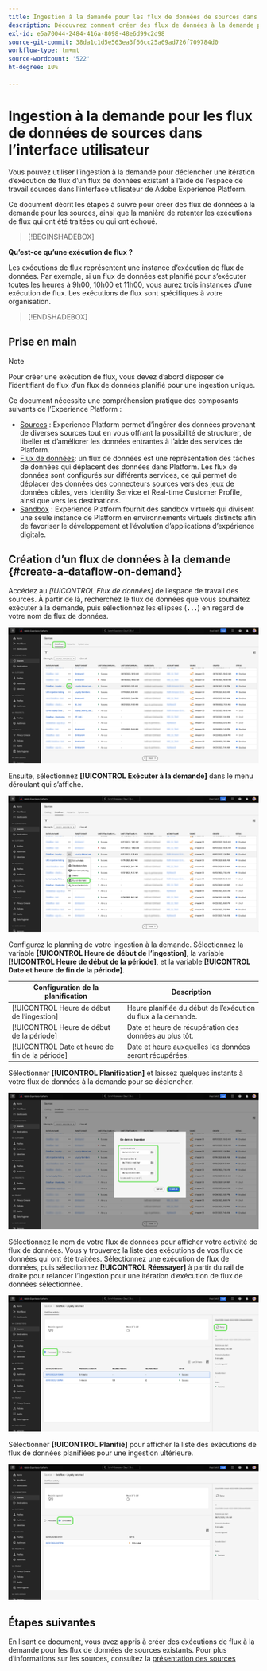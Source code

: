 ```yaml
---
title: Ingestion à la demande pour les flux de données de sources dans l’interface utilisateur
description: Découvrez comment créer des flux de données à la demande pour vos connexions source à l’aide de l’interface utilisateur Experience Platform.
exl-id: e5a70044-2484-416a-8098-48e6d99c2d98
source-git-commit: 38da1c1d5e563ea3f66cc25a69ad726f709784d0
workflow-type: tm+mt
source-wordcount: '522'
ht-degree: 10%

---
```


# Ingestion à la demande pour les flux de données de sources dans l’interface utilisateur

Vous pouvez utiliser l’ingestion à la demande pour déclencher une itération d’exécution de flux d’un flux de données existant à l’aide de l’espace de travail sources dans l’interface utilisateur de Adobe Experience Platform.

Ce document décrit les étapes à suivre pour créer des flux de données à la demande pour les sources, ainsi que la manière de retenter les exécutions de flux qui ont été traitées ou qui ont échoué.

>[!BEGINSHADEBOX]

**Qu’est-ce qu’une exécution de flux ?**

Les exécutions de flux représentent une instance d’exécution de flux de données. Par exemple, si un flux de données est planifié pour s’exécuter toutes les heures à 9h00, 10h00 et 11h00, vous aurez trois instances d’une exécution de flux. Les exécutions de flux sont spécifiques à votre organisation.

>[!ENDSHADEBOX]

## Prise en main

>[!NOTE]
>
>Pour créer une exécution de flux, vous devez d’abord disposer de l’identifiant de flux d’un flux de données planifié pour une ingestion unique.

Ce document nécessite une compréhension pratique des composants suivants de l’Experience Platform :

* [Sources](../../home.md) : Experience Platform permet d’ingérer des données provenant de diverses sources tout en vous offrant la possibilité de structurer, de libeller et d’améliorer les données entrantes à l’aide des services de Platform.
* [Flux de données](../../../dataflows/home.md): un flux de données est une représentation des tâches de données qui déplacent des données dans Platform. Les flux de données sont configurés sur différents services, ce qui permet de déplacer des données des connecteurs sources vers des jeux de données cibles, vers Identity Service et Real-time Customer Profile, ainsi que vers les destinations.
* [Sandbox](../../../sandboxes/home.md) : Experience Platform fournit des sandbox virtuels qui divisent une seule instance de Platform en environnements virtuels distincts afin de favoriser le développement et l’évolution d’applications d’expérience digitale.

## Création d’un flux de données à la demande {#create-a-dataflow-on-demand}

Accédez au *[!UICONTROL Flux de données]* de l’espace de travail des sources. À partir de là, recherchez le flux de données que vous souhaitez exécuter à la demande, puis sélectionnez les ellipses (**`...`**) en regard de votre nom de flux de données.

![Liste des flux de données dans l’espace de travail des sources.](../../images/tutorials/on-demand/select-dataflow.png)

Ensuite, sélectionnez **[!UICONTROL Exécuter à la demande]** dans le menu déroulant qui s’affiche.

![Menu déroulant avec l’option Exécuter à la demande sélectionnée.](../../images/tutorials/on-demand/run-on-demand.png)

Configurez le planning de votre ingestion à la demande. Sélectionnez la variable **[!UICONTROL Heure de début de l’ingestion]**, la variable **[!UICONTROL Heure de début de la période]**, et la variable **[!UICONTROL Date et heure de fin de la période]**.

| Configuration de la planification | Description |
| --- | --- |
| [!UICONTROL Heure de début de l’ingestion] | Heure planifiée du début de l’exécution du flux à la demande. |
| [!UICONTROL Heure de début de la période] | Date et heure de récupération des données au plus tôt. |
| [!UICONTROL Date et heure de fin de la période] | Date et heure auxquelles les données seront récupérées. |

Sélectionner **[!UICONTROL Planification]** et laissez quelques instants à votre flux de données à la demande pour se déclencher.

![Fenêtre de configuration de planification pour l’ingestion à la demande.](../../images/tutorials/on-demand/configure-schedule.png)

Sélectionnez le nom de votre flux de données pour afficher votre activité de flux de données. Vous y trouverez la liste des exécutions de vos flux de données qui ont été traitées. Sélectionnez une exécution de flux de données, puis sélectionnez **[!UICONTROL Réessayer]** à partir du rail de droite pour relancer l’ingestion pour une itération d’exécution de flux de données sélectionnée.

![Liste des exécutions de flux traités pour un flux de données sélectionné.](../../images/tutorials/on-demand/processed.png)

Sélectionner **[!UICONTROL Planifié]** pour afficher la liste des exécutions de flux de données planifiées pour une ingestion ultérieure.

![Liste des exécutions de flux planifiées pour un flux de données sélectionné.](../../images/tutorials/on-demand/scheduled.png)

## Étapes suivantes

En lisant ce document, vous avez appris à créer des exécutions de flux à la demande pour les flux de données de sources existants. Pour plus d’informations sur les sources, consultez la [présentation des sources](../../home.md)
